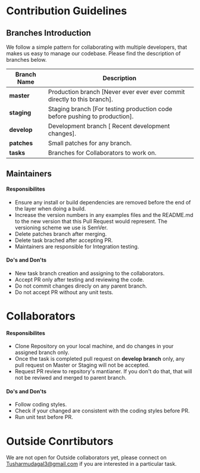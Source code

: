 # Contribution Guidelines 

## Branches Introduction

We follow a simple pattern for collaborating with multiple developers, that makes us easy to manage our codebase. Please find the description of branches below. 


| Branch Name | Description |
| ------ | ------ |
|  **master** | Production branch [Never ever ever ever commit directly to this branch]. |
| **staging** | Staging branch [For testing production code before pushing to production]. |
| **develop** | Development branch [ Recent development changes]. |
| **patches** | Small patches for any branch.  |
| **tasks** | Branches for Collaborators to work on.  |

## Maintainers

#### Responsibilites
 - Ensure any install or build dependencies are removed before the end of the layer when doing a build.
 - Increase the version numbers in any examples files and the README.md to the new version that this Pull Request would represent. The versioning scheme we use is SemVer.
 - Delete patches branch after merging.
 - Delete task brached after accepting PR.
 - Maintainers are responsible for Integration testing.

#### Do's and Don'ts
 - New task branch creation and assigning to the collaborators.
 - Accept PR only after testing and reviewing the code.
 - Do not commit changes direcly on any parent branch.
 - Do not accept PR without any unit tests.

# Collaborators

#### Responsibilites
 - Clone Repository on your local machine, and do changes in your assigned branch only.
 - Once the task is completed pull request on **develop branch** only, any pull request on Master or Staging will not be accepted.
 - Request PR review to repsitory's mantianer. If you don't do that, that will not be reviwed and merged to parent branch.

#### Do's and Don'ts
 - Follow coding styles.
 - Check if your changed are consistent with the coding styles before PR.
 - Run unit test before PR.
# Outside Conrtibutors

We are not open for Outside collaborators yet, please connect on Tusharmudagal3@gmail.com if you are interested in a particular task.

